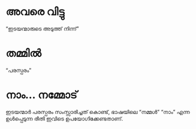 # അവരെ വിട്ടു
“ഇടയന്മാരുടെ അടുത്ത് നിന്ന്”
# തമ്മിൽ
“പരസ്പരം”
# നാം... നമ്മോട്
ഇടയന്മാർ പരസ്പരം സംസ്സാരിച്ചത് കൊണ്ട്, ഭാഷയിലെ “നമ്മൾ” “നാം” എന്ന ഉൾപ്പെടുന്ന രീതി ഇവിടെ ഉപയോഗിക്കേണ്ടതാണ്.
